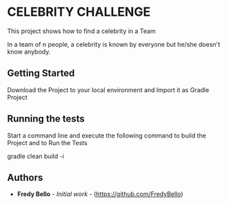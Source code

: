 # CELEBRITY CHALLENGE

This project shows how to find a celebrity in a Team

In a team of n people, a celebrity is known by everyone but he/she doesn't know anybody.

## Getting Started

Download the Project to your local environment and Import it as Gradle Project

## Running the tests

Start a command line and execute the following command to build the Project and to Run the Tests

gradle clean build -i

## Authors

* **Fredy Bello** - *Initial work* - (https://github.com/FredyBello)

